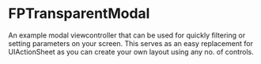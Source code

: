 # FPTransparentModal
An example modal viewcontroller that can be used for quickly filtering or setting parameters on your screen. This serves as an easy replacement for UIActionSheet as you can create your own layout using any no. of controls.
